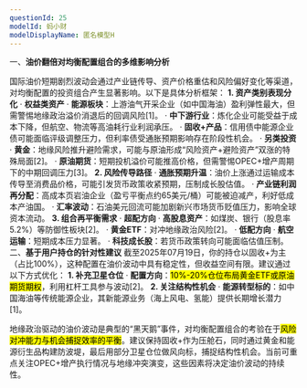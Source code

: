 ```yaml
---
questionId: 25
modelId: 蚂小财
modelDisplayName: 匿名模型H
---
```


一、**油价翻倍对均衡配置组合的多维影响分析**

国际油价短期剧烈波动会通过产业链传导、资产价格重估和风险偏好变化等渠道，对均衡配置的投资组合产生显著影响。以下是具体分析框架：
**1. **资产类别表现分化****
·
**权益类资产**
·
**能源板块**：上游油气开采企业（如中国海油）盈利弹性最大，但需警惕地缘政治溢价消退后的回调风险[1]。
·
**中下游行业**：炼化企业可能受益于成本下降，但航空、物流等高油耗行业利润承压。
·
**固收+产品**：信用债中能源企业债可能面临评级调整压力，但利率债受通胀预期影响存在阶段性机会。
·
**另类投资**
·
**黄金**：地缘风险推升避险需求，可能与原油形成“风险资产+避险资产”双涨的特殊局面[2]。
·
**原油期货**：短期投机溢价可能推高价格，但需警惕OPEC+增产周期下的中期回调压力[3]。
**2. **风险传导路径****
·
**通胀预期升温**：油价上涨通过运输成本传导至消费品价格，可能引发货币政策收紧预期，压制成长股估值。
·
**产业链利润再分配**：高成本页岩油企业（盈亏平衡点约65美元/桶）可能被迫减产，利好低成本产油国。
·
**汇率波动**：石油美元回流可能加剧新兴市场货币贬值压力，影响全球资本流动。
**3. **组合再平衡需求****
·
**超配方向**
·
**高股息资产**：如煤炭、银行（股息率5.2%）等防御性板块[2]。
·
**黄金ETF**：对冲地缘政治风险[2]。
·
**低配方向**
·
**航空运输**：短期成本压力显著。
·
**科技成长股**：若货币政策转向可能面临估值压制。
二、**基于用户持仓的针对性建议**
截至2025年07月19日，你的持仓以固收+为主（占比100%），这种配置在油价波动中具有稳定性，但收益空间有限。建议通过以下方式优化：
**1. **补充卫星仓位****
·
**配置方向**：<mark>10%-20%仓位布局黄金ETF或原油期货期权</mark>，利用杠杆工具参与波动[2]。
**2. **关注结构性机会****
·
**能源转型标的**：如中国海油等传统能源企业，其新能源业务（海上风电、氢能）提供长期增长潜力[1]。

地缘政治驱动的油价波动是典型的“黑天鹅”事件，对均衡配置组合的考验在于<mark>风险对冲能力与机会捕捉效率的平衡</mark>。建议保持固收+作为压舱石，同时通过黄金和能源衍生品构建防波堤，最后用部分卫星仓位做风向标，捕捉结构性机会。当前可重点关注OPEC+增产执行情况与地缘冲突演变，这些因素将决定油价波动的持续性。
